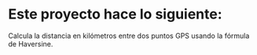 # Este proyecto hace lo siguiente:

Calcula la distancia en kilómetros entre dos puntos GPS usando la fórmula de Haversine.
